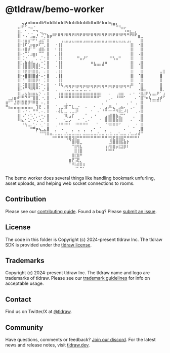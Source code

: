 # @tldraw/bemo-worker

```
⠀⠀⠀⠀⠀⠀⢤⡴⠶⠷⠶⠶⠾⠷⠻⠶⠷⠿⠾⠶⠷⠿⠳⠷⠾⠾⠷⠷⠾⠾⠷⠿⠶⠿⠞⠷⠶⠷⢦⣤⡄⠀⠀⠀⠀⠀⠀⠀⠀⠀⠀⠀⠀⠀⠀⠀⠀⠀⠀⠀
⠀⠀⠀⠀⢠⡼⠟⠋⠤⣤⠐⠀⠀⠀⠀⠀⠀⠀⠀⠀⠀⠀⠀⠀⠀⠀⠀⠀⠀⠀⠀⠀⠀⠀⠀⠀⠀⠀⠈⠉⠛⠻⣤⡤⠀⠀⠀⠀⠀⠀⠀⠀⠀⠀⠀⠀⠀⠀⠀⠀
⠀⠀⠀⠀⢸⡧⠀⠁⡀⢀⠉⠙⠠⣄⣀⠀⠀⣀⣀⣀⣀⣀⣀⣀⣀⣀⣀⣀⣀⣀⣀⣀⣀⣀⣀⣀⣀⣀⣀⣀⣀⣀⣀⣘⣛⣧⣤⣆⠀⠀⠀⠀⠀⠀⠀⠀⠀⠀⠀⠀
⠀⠀⠀⠀⢸⡇⠐⠠⠀⣠⣤⡘⠀⠌⡈⣷⡶⠛⠋⠛⠙⠋⠛⠙⠋⠛⠙⠋⠛⠙⠋⠛⠙⠋⠛⠙⠋⠛⠙⠋⠛⠙⠋⠙⠉⠋⠛⠋⣶⣀⠀⠀⠀⠀⠀⠀⠀⠀⠀⠀
⠀⠀⠀⠀⢸⡧⢐⣶⣶⠙⠋⠃⣴⣮⠁⣿⠀⠀⠀⠀⢠⣄⣤⣠⣄⣤⣤⣤⣠⣤⣤⣤⣠⣤⣤⣤⣠⣤⣤⣤⣄⣤⣠⣄⣠⡄⠀⠀⠀⣿⠀⠀⠀⠀⠀⠀⠀⠀⠀⠀
⠀⠀⠀⠀⢸⡗⢸⠏⢁⡶⣶⡶⠏⠉⡀⣿⠀⠀⠐⢸⡇⠀⠀⠀⠀⠀⠀⠀⠀⠀⠀⠀⠀⠀⠀⠀⠀⠀⠀⠀⠀⠀⠀⠀⠀⢸⡇⠀⠐⣿⠀⠀⠀⠀⠀⠀⠀⠀⠀⠀
⠀⠀⠀⠀⢸⡧⠰⣿⡾⠁⠉⠀⣾⣿⠄⣿⠀⠀⠂⢸⡇⠀⠀⠀⠀⠀⠀⠀⠀⠀⠀⠀⠀⠀⠀⠀⠀⠀⠀⠀⠀⠀⠀⠀⠀⢸⡇⠀⠀⣿⠀⠀⠀⠀⠀⠀⠀⠀⠀⠀
⠀⠀⠀⠀⢸⡧⠐⠉⡁⣰⣶⡆⠉⠉⠀⣿⠀⠀⡀⢸⡇⠀⠀⠀⠀⠀⠀⠀⠀⠀⠀⠀⠀⠀⠀⠀⠀⠀⠀⠀⠀⠀⠀⠀⠀⢸⡇⠀⠠⣿⠀⠀⠀⠀⠀⠀⠀⠀⠀⠀
⠀⠀⠀⠀⢸⡇⢈⠐⠀⠀⠉⡀⢀⠁⠂⣿⠀⠀⠀⢸⡇⠀⠀⠀⠀⠀⠛⣤⡼⠋⠀⠀⠀⠀⠀⠀⠀⠀⠛⢣⣤⠛⠀⠀⠀⢸⡇⠀⠀⣿⠀⠀⠀⠀⠀⠀⠀⠀⠀⠀
⠀⠀⠀⠀⢸⣏⢠⣷⣾⣾⣤⣠⡀⠂⡁⣿⠀⠀⠈⢸⡇⠀⠀⠀⠀⠀⠀⠀⠀⠀⠀⠶⣆⣀⣀⣰⠶⠀⠀⠀⠀⠀⠀⠀⠀⢸⡇⠀⢀⣿⠀⠀⠀⠀⠀⠀⠀⠀⠀⠀
⠀⠀⠀⠀⢸⡇⢸⣿⣿⣿⢿⣿⡃⠄⡀⣿⠀⠀⠐⢸⡇⠀⠀⠀⠀⠀⠀⠀⠀⠀⠀⠀⠉⠉⠉⠉⠀⠀⠀⠀⠀⠀⠀⠀⠀⢸⡇⠀⠀⣿⠀⠀⠀⠀⠀⠀⠀⠀⠀⠀
⠀⠀⠀⠀⢸⡇⠸⣟⣿⣻⣿⣿⡄⠀⠄⣿⠀⠀⠠⢸⡇⠀⠀⠀⠀⠀⠀⠀⠀⠀⠀⠀⠀⠀⠀⠀⠀⠀⠀⠀⠀⠀⠀⠀⠀⢸⡇⠀⠀⣿⠀⠀⠀⠀⠀⠀⣤⣿⣿⣤
⠀⠀⠀⠀⢸⡗⠰⣿⣿⣿⣿⣾⠂⠄⠂⣿⠀⠀⢀⢸⡇⠀⠀⠀⠀⠀⠀⠀⠀⠀⠀⠀⠀⠀⠀⠀⠀⠀⠀⠀⠀⠀⠀⠀⠀⢸⡇⠀⠈⣿⠀⠀⠀⠀⠀⠀⣿⠀⢸⣯
⠀⠀⠀⠀⢸⡏⠘⠉⣿⣿⣿⡿⠆⠀⡁⣿⠀⠀⠀⢸⡇⠀⠀⠀⠀⠀⠀⠀⠀⠀⠀⠀⠀⠀⠀⠀⠀⠀⠀⠀⠀⠀⠀⠀⠀⢸⡇⠀⠀⣿⠀⠀⠀⠀⠀⠀⣿⠀⢸⣧
⠀⠀⠀⠀⢸⣇⠨⣿⣿⣿⣿⣿⡁⠂⠄⣿⠀⠀⠂⠸⢧⣠⣤⣤⣤⣤⣤⣤⣤⣤⣤⣤⣤⣤⣤⣤⣤⣤⣤⣤⣤⣤⣤⣤⣤⡼⠇⠀⠈⣿⠀⠀⠀⠀⠀⠀⣿⠀⢸⡿
⠀⠀⠀⠀⢸⡧⠘⠉⠙⠿⠻⠛⠂⢀⠂⣿⠀⠀⢀⠀⠀⢁⢈⡈⣁⢈⡁⣈⢁⡈⢁⠈⠁⠁⠈⠈⠀⠁⠈⠁⠉⠈⠁⠈⠀⠁⠀⠀⠠⣿⣤⠀⠀⠀⠀⠀⣿⡀⣸⣿
⠀⠀⠀⠀⢸⣇⣠⣢⣷⣶⣶⣦⡑⠀⠄⣿⠀⠀⠀⢰⣶⣶⣶⣶⣶⣶⣶⣶⣶⣶⣶⣶⣶⣶⣶⠀⠀⠠⠀⠀⢀⣶⣶⠀⠀⠄⠐⠀⠐⣿⣼⠟⢣⣤⣤⠟⠁⣰⠿⠀
⠀⣀⣰⣶⠾⠛⠛⠙⠛⠉⣿⣿⡀⠐⡀⣿⠀⠀⠄⠘⠛⠛⠛⠛⠛⠛⠛⠛⠛⠛⠛⠛⠛⠛⠉⠀⠀⢀⠠⠀⠘⠛⠛⠁⠀⠀⠀⠄⠈⣿⠙⠶⢧⣀⣀⣰⡾⠋⠀⠀
⣶⠋⠉⣘⣟⢿⣻⣟⡻⠻⠿⣿⠀⠄⡀⣿⠀⠀⠀⠀⠀⠀⡀⠀⠀⠀⠀⠀⠀⠀⠀⠀⠀⠀⠀⡀⠈⠀⠀⠀⡀⠀⠀⠀⡀⠐⠀⢀⠀⣿⠀⠀⠈⠉⠉⠉⠁⠀⠀⠀
⠛⣦⣤⣤⣤⣤⣤⣤⣤⣤⠀⢹⣟⠀⡀⣿⠀⠀⠈⢀⣀⣻⡏⠉⣇⣀⡐⠀⠀⠄⠀⠀⠂⠀⢀⠀⣠⡼⠧⣄⠀⣠⣦⠄⠀⢀⠠⠀⠀⣿⠀⠀⠀⠀⠀⠀⠀⠀⠀⠀
⠀⠀⠀⠀⢸⡇⠠⠐⠠⠀⠛⠛⡀⠄⡀⣿⠀⠀⠠⢼⣇⣀⡀⢀⣀⣸⠇⠀⠀⠀⠀⠂⠀⠠⠀⠘⠛⠒⠒⠚⠻⣿⣂⠼⡇⠀⠀⢀⠠⣿⠀⠀⠀⠀⠀⠀⠀⠀⠀⠀
⠀⠀⠀⠀⢸⡇⠠⠁⠂⠡⠈⡀⠄⠂⠄⣿⠀⠀⠀⠀⠀⠹⢇⣠⡏⠀⠀⠀⠀⠁⠀⡀⠐⠀⠀⠀⣠⣶⣿⣿⣷⣬⡉⠁⠀⠀⢀⠀⠀⣿⠀⠀⠀⠀⠀⠀⠀⠀⠀⠀
⠀⠀⠀⠀⠸⢷⣄⠂⣁⠂⠡⢀⠐⡈⠀⣿⠀⠀⠈⠀⠀⢂⣀⡠⠀⠀⠐⠀⠁⡀⠄⠀⠀⠀⠐⠀⣿⣿⣿⣿⣷⣿⡇⠀⠀⠠⠀⠀⠠⣿⠀⠀⠀⠀⠀⠀⠀⠀⠀⠀
⠀⠀⠀⠀⠀⠀⠘⢳⣤⡄⢁⠂⠐⡀⠁⣿⠀⠀⢀⠘⠛⠛⠛⠃⠀⠘⠛⠛⠛⠛⠀⠀⠀⠁⠀⠀⠈⠻⠿⠿⠿⠋⠀⠀⢀⠀⠀⠐⠀⣿⠀⠀⠀⠀⠀⠀⠀⠀⠀⠀
⠀⠀⠀⠀⠀⠀⠀⠀⠀⠛⠛⡶⢦⣀⣄⣿⠀⠀⡀⠀⠠⠀⠀⠀⡀⠀⢀⠀⢀⠀⠀⡀⠂⠀⠈⠀⡀⠀⠀⠀⠀⠀⠀⠄⠀⠀⠈⠀⢀⣿⠀⠀⠀⠀⠀⠀⠀⠀⠀⠀
⠀⠀⠀⠀⠀⠀⠀⠀⠀⠀⠀⠁⠘⠛⢻⣿⣤⡀⣁⣀⡀⣀⢂⣀⣁⣀⣈⡀⣈⣀⣀⣁⣀⡐⣀⣀⢁⡀⣂⢀⣀⢂⣀⣀⢀⢂⣀⣠⣼⠛⠀⠀⠀⠀⠀⠀⠀⠀⠀⠀
⠀⠀⠀⠀⠀⠀⠀⠀⠀⠀⠀⠀⠀⠀⠀⠀⠀⠛⠛⠛⠛⠛⢻⣿⣻⣿⣛⠛⠛⠛⠛⠛⠛⠛⠛⠛⠛⠛⣻⣟⣿⣿⣿⡛⠛⠛⠛⠛⠃⠀⠀⠀⠀⠀⠀⠀⠀⠀⠀⠀
⠀⠀⠀⠀⠀⠀⠀⠀⠀⠀⠀⠀⠀⠀⠀⠀⠀⠀⠀⠀⠀⠀⠀⠈⣿⡿⣿⣀⠀⠀⠀⠀⠀⠀⠀⠀⠀⢀⣻⣿⣿⣿⣯⣷⡗⠀⠀⠀⠀⠀⠀⠀⠀⠀⠀⠀⠀⠀⠀⠀
⠀⠀⠀⠀⠀⠀⠀⠀⠀⠀⠀⠀⠀⠀⠀⠀⠀⠀⠀⠀⠀⠀⠀⠀⠉⣿⢻⣧⠀⠀⠀⠀⠀⠀⠀⠀⢰⡞⣿⣿⡶⣯⣽⡿⠇⠀⠀⠀⠀⠀⠀⠀⠀⠀⠀⠀⠀⠀⠀⠀
⠀⠀⠀⠀⠀⠀⠀⠀⠀⠀⠀⠀⠀⠀⠀⠀⠀⠀⠀⠀⠀⠀⠀⠀⠀⣿⢸⣿⠀⠀⠀⠀⠀⠀⠀⠀⠘⠛⠛⠃⠀⠀⠀⠀⠀⠀⠀⠀⠀⠀⠀⠀⠀⠀⠀⠀⠀⠀⠀⠀
⠀⠀⠀⠀⠀⠀⠀⠀⠀⠀⠀⠀⠀⠀⠀⠀⠀⠀⠀⠀⠀⠀⠀⠀⣿⣏⣿⠛⠀⠀⠀⠀⠀⠀⠀⠀⠀⠀⠀⠀⠀⠀⠀⠀⠀⠀⠀⠀⠀⠀⠀⠀⠀⠀⠀⠀⠀⠀⠀⠀
⠀⠀⠀⠀⠀⠀⠀⠀⠀⠀⠀⠀⠀⠀⠀⠀⠀⠀⠀⠀⠀⠀⠀⣶⡟⢩⣟⡀⠀⠀⠀⠀⠀⠀⠀⠀⠀⠀⠀⠀⠀⠀⠀⠀⠀⠀⠀⠀⠀⠀⠀⠀⠀⠀⠀⠀⠀⠀⠀⠀
⠀⠀⠀⠀⠀⠀⠀⠀⠀⠀⠀⠀⠀⠀⠀⠀⠀⠀⠀⠀⠀⠀⠀⠉⠿⣧⣾⣿⣶⠀⠀⠀⠀⠀⠀⠀⠀⠀⠀⠀⠀⠀⠀⠀⠀⠀⠀⠀⠀⠀⠀⠀⠀⠀⠀⠀⠀⠀⠀⠀
⠀⠀⠀⠀⠀⠀⠀⠀⠀⠀⠀⠀⠀⠀⠀⠀⠀⠀⠀⠀⠀⠀⠀⠀⠀⠈⠁⠉⠁⠀⠀⠀⠀⠀⠀⠀⠀⠀⠀⠀⠀⠀⠀⠀⠀⠀⠀⠀⠀⠀⠀⠀⠀⠀⠀⠀⠀⠀⠀⠀
```

The bemo worker does several things like handling bookmark unfurling, asset uploads, and helping web socket connections to rooms.

## Contribution

Please see our [contributing guide](https://github.com/tldraw/tldraw/blob/main/CONTRIBUTING.md). Found a bug? Please [submit an issue](https://github.com/tldraw/tldraw/issues/new).

## License

The code in this folder is Copyright (c) 2024-present tldraw Inc. The tldraw SDK is provided under the [tldraw license](https://github.com/tldraw/tldraw/blob/main/LICENSE.md).

## Trademarks

Copyright (c) 2024-present tldraw Inc. The tldraw name and logo are trademarks of tldraw. Please see our [trademark guidelines](https://github.com/tldraw/tldraw/blob/main/TRADEMARKS.md) for info on acceptable usage.

## Contact

Find us on Twitter/X at [@tldraw](https://twitter.com/tldraw).

## Community

Have questions, comments or feedback? [Join our discord](https://discord.tldraw.com/?utm_source=github&utm_medium=readme&utm_campaign=sociallink). For the latest news and release notes, visit [tldraw.dev](https://tldraw.dev/?utm_source=github&utm_medium=readme&utm_campaign=learn-more).
